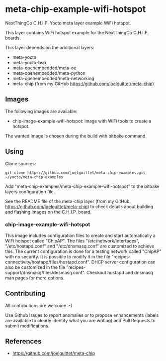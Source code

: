 meta-chip-example-wifi-hotspot
==

NextThingCo C.H.I.P. Yocto meta layer example WiFi hotspot.

This layer contains WiFi hotspot example for the NextThingCo C.H.I.P. boards.

This layer depends on the additional layers:
* meta-yocto
* meta-yocto-bsp
* meta-openembedded/meta-oe
* meta-openembedded/meta-python
* meta-openembedded/meta-networking
* meta-chip (from my GitHub https://github.com/joelguittet/meta-chip)


Images
--

The following images are available:
* chip-image-example-wifi-hotspot: image with WiFi tools to create a hotspot.

The wanted image is chosen during the build with bitbake command.


Using
--

Clone sources:

	git clone https://github.com/joelguittet/meta-chip-examples.git ~/yocto/meta-chip-examples

Add "meta-chip-examples/meta-chip-example-wifi-hotspot" to the bitbake layers configuration file.

See the README file of the meta-chip layer (from my GitHub https://github.com/joelguittet/meta-chip) to check details about building and flashing images on the C.H.I.P. board.

### chip-image-example-wifi-hotspot

This image includes configuration files to create and start automatically a WiFi hotspot called "ChipAP".
The files "/etc/network/interfaces", "/etc/hostapd.conf" and "/etc/dnsmasq.conf" are customized to achieve this.
The current configuration is done for a testing network called "ChipAP" with no security. It is possible to modify it in the file "recipes-connectivity/hostapd/files/hostapd.conf". DHCP server configuration can also be customized in the file "recipes-support/dnsmasq/files/dnsmasq.conf".
Checkout hostapd and dnsmasq man pages for more options.


Contributing
--

All contributions are welcome :-)

Use Github Issues to report anomalies or to propose enhancements (labels are available to clearly identify what you are writing) and Pull Requests to submit modifications.


References
--

* https://github.com/joelguittet/meta-chip
